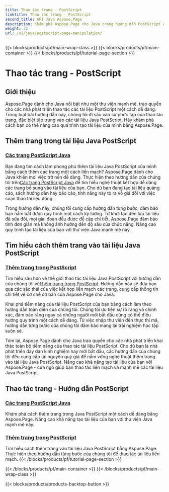 ```yaml
---
title: Thao tác trang - PostScript
linktitle: Thao tác trang - PostScript
second_title: API Java Aspose.Page
description: Khám phá Aspose.Page cho Java trong hướng dẫn PostScript của chúng tôi. Dễ dàng thêm các trang vào tài liệu Java PostScript của bạn với hướng dẫn từng bước để thao tác liền mạch.
weight: 32
url: /vi/java/postscript-page-manipulation/
---
```


{{< blocks/products/pf/main-wrap-class >}}
{{< blocks/products/pf/main-container >}}
{{< blocks/products/pf/tutorial-page-section >}}

# Thao tác trang - PostScript


## Giới thiệu

Aspose.Page dành cho Java nổi bật như một thư viện mạnh mẽ, trao quyền cho các nhà phát triển thao tác các tài liệu PostScript một cách dễ dàng. Trong loạt bài hướng dẫn này, chúng tôi đi sâu vào sự phức tạp của thao tác trang, đặc biệt tập trung vào các tài liệu Java PostScript. Hãy khám phá cách bạn có thể nâng cao quá trình tạo tài liệu của mình bằng Aspose.Page.

## Thêm trang trong tài liệu Java PostScript

### [Các trang PostScript Java](./add-pages1/)

 Bạn đang tìm cách làm phong phú thêm tài liệu Java PostScript của mình bằng cách thêm các trang một cách liền mạch? Aspose.Page dành cho Java khiến mọi việc trở nên dễ dàng. Thực hiện theo hướng dẫn của chúng tôi trên[Các trang PostScript Java](./add-pages1/) để tìm hiểu nghệ thuật kết hợp dễ dàng các trang bổ sung vào tài liệu của bạn. Cho dù bạn đang tạo tài liệu quảng cáo, sách hướng dẫn hay báo cáo, tính năng này tỏ ra vô giá đối với việc soạn thảo tài liệu động.

Trong hướng dẫn này, chúng tôi cung cấp hướng dẫn từng bước, đảm bảo bạn nắm bắt được quy trình một cách kỹ lưỡng. Từ khởi tạo đến lưu tài liệu đã sửa đổi, mọi giai đoạn đều được đề cập chi tiết. Aspose.Page đảm bảo tính đơn giản mà không ảnh hưởng đến độ sâu của chức năng. Nâng cao quy trình tạo tài liệu của bạn với thư viện Java mạnh mẽ này.

## Tìm hiểu cách thêm trang vào tài liệu Java PostScript

### [Thêm trang trong PostScript](./add-pages2/)

 Tìm hiểu sâu hơn về thế giới thao tác tài liệu Java PostScript với hướng dẫn của chúng tôi về[Thêm trang trong PostScript](./add-pages2/). Hướng dẫn này sẽ đưa bạn qua các sắc thái của việc kết hợp liền mạch các trang, cung cấp thông tin chi tiết về cơ chế cơ bản của Aspose.Page cho Java.

Khai phá tiềm năng của tài liệu PostScript của bạn bằng cách làm theo hướng dẫn toàn diện của chúng tôi. Chúng tôi ưu tiên sự rõ ràng và chính xác, đảm bảo rằng ngay cả những người mới bắt đầu cũng có thể điều hướng quy trình một cách dễ dàng. Từ việc nhập thư viện đến thực thi mã, hướng dẫn từng bước của chúng tôi đảm bảo mang lại trải nghiệm học tập suôn sẻ.

Tóm lại, Aspose.Page dành cho Java trao quyền cho các nhà phát triển khai thác toàn bộ tiềm năng của thao tác tài liệu PostScript. Cho dù bạn là nhà phát triển dày dạn kinh nghiệm hay mới bắt đầu, các hướng dẫn của chúng tôi đều cung cấp tài nguyên quý giá để nắm vững nghệ thuật thêm trang vào tài liệu Java PostScript. Nâng cao khả năng tạo tài liệu của bạn với Aspose.Page - cửa ngõ giúp bạn thao tác liền mạch và mạnh mẽ các tài liệu Java PostScript.
## Thao tác trang - Hướng dẫn PostScript
### [Các trang PostScript Java](./add-pages1/)
Khám phá cách thêm trang trong Java PostScript một cách dễ dàng bằng Aspose.Page. Nâng cao khả năng tạo tài liệu của bạn với thư viện Java mạnh mẽ này.
### [Thêm trang trong PostScript](./add-pages2/)
Tìm hiểu cách thêm trang vào tài liệu Java PostScript bằng Aspose.Page. Thực hiện theo hướng dẫn từng bước của chúng tôi để thao tác tài liệu liền mạch.
{{< /blocks/products/pf/tutorial-page-section >}}

{{< /blocks/products/pf/main-container >}}
{{< /blocks/products/pf/main-wrap-class >}}

{{< blocks/products/products-backtop-button >}}
